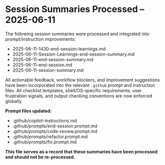 # Session Summaries Processed – 2025-06-11

The following session summaries were processed and integrated into prompt/instruction improvements:

- 2025-06-11-1430-end-session-learnings.md
- 2025-06-11-Session-Learnings-end-session-summary.md
- 2025-06-11-end-session-summary.md
- 2025-06-11-end-session.md
- 2025-06-11-session-summary.md

All actionable feedback, workflow blockers, and improvement suggestions have been incorporated into the relevant `.github` prompt and instruction files. All checklist templates, shell/OS-specific requirements, user frustration signals, and output checking conventions are now enforced globally.

**Prompt files updated:**
- .github/copilot-instructions.md
- .github/prompts/end-session.prompt.md
- .github/prompts/code-review.prompt.md
- .github/prompts/refactor.prompt.md
- .github/prompts/fix.prompt.md

**This file serves as a record that these summaries have been processed and should not be re-processed.**

